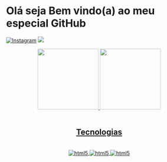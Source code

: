 # Olá seja Bem vindo(a) ao meu especial GitHub
[![Instagram](https://img.shields.io/badge/Instagram-E4405F?style=for-the-badge&logo=instagram&logoColor=white)](https://www.instagram.com/matheus_trevisann/)
<a href = "mailto:matheustrevribeiro@gmail.com"><img src="https://img.shields.io/badge/-Gmail-%23333?style=for-the-badge&logo=gmail&logoColor=white" target="_blank"></a>

<div align="center">

 <a href="https://github.com/Hltktrevisan">
 <img height="165em" loading="lazy" height="180em" src="https://github-readme-stats.vercel.app/api/top-langs/?username=Htlktrevisan&layout=compact&langs_count=7&theme=dracula"/> 
 <img height="165em" loading="lazy" height="180em" src="https://github-readme-stats.vercel.app/api?username=Htlktrevisan&show_icons=true&theme=dracula&include_all_commits=true&count_private=true"/>

 </div> 

<br> 

<h2 align="center"> Tecnologias </h2>
<div align="center" style="display: inline_block;"><br/>
  <img align="center" alt="html5" src="https://img.shields.io/badge/HTML-239120?style=for-the-badge&logo=html5&logoColor=white"/>
  <img align="center" alt="html5" src="https://img.shields.io/badge/CSS-239120?&style=for-the-badge&logo=css3&logoColor=white"/>
  <img align="center" alt="html5" src="https://img.shields.io/badge/JavaScript-F7DF1E?style=for-the-badge&logo=javascript&logoColor=black"/>
</div>



